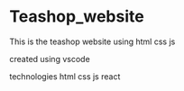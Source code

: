 # Teashop_website
This is the teashop website 
using html css js

created using vscode

technologies html css js react
